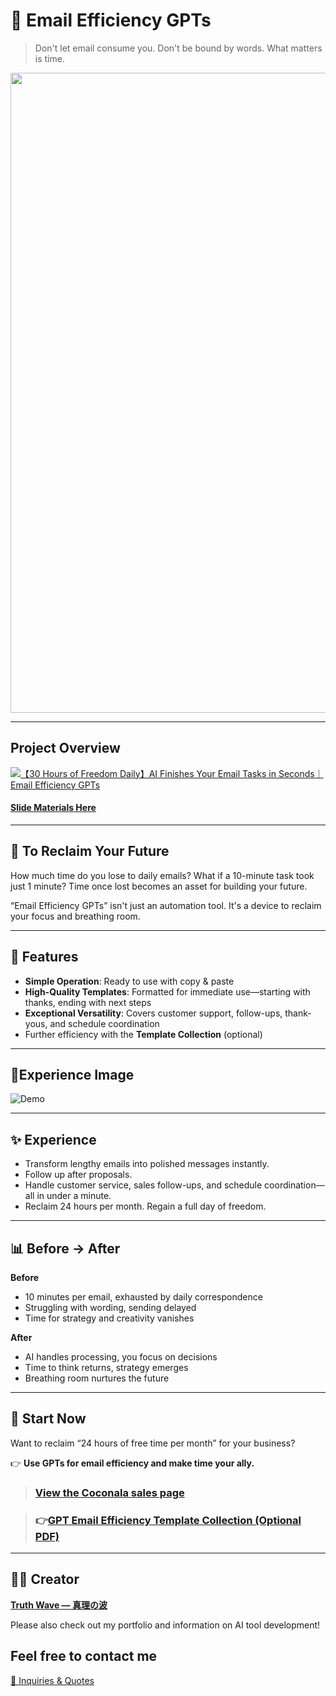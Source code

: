 # 📌 Email Efficiency GPTs

> Don't let email consume you.
> Don't be bound by words.
> What matters is time.

<p align="center">
<img width="1536" height="1024" alt="メール" src="https://github.com/user-attachments/assets/6a70eaad-3a18-4889-ad31-92afc42c2281" />
</p>

---

## Project Overview

[![【30 Hours of Freedom Daily】AI Finishes Your Email Tasks in Seconds｜Email Efficiency GPTs](https://github.com/user-attachments/assets/3c3fb426-d809-40f1-953e-c7eefb3f589d)](https://youtu.be/MfXPDFgx4UI)

#### [Slide Materials Here](https://github.com/truthwave/mail-efficiency-gpts/blob/main/English/Email%20Efficiency%20GPTs.pdf)

---

## 🧠 To Reclaim Your Future
How much time do you lose to daily emails?
What if a 10-minute task took just 1 minute?
Time once lost becomes an asset for building your future.

“Email Efficiency GPTs” isn't just an automation tool.
It's a device to reclaim your focus and breathing room.

---

## 🎯 Features
- **Simple Operation**: Ready to use with copy & paste  
- **High-Quality Templates**: Formatted for immediate use—starting with thanks, ending with next steps  
- **Exceptional Versatility**: Covers customer support, follow-ups, thank-yous, and schedule coordination  
- Further efficiency with the **Template Collection** (optional)  

---

## 📸Experience Image

![Demo](https://github.com/truthwave/mail-efficiency-gpts/blob/main/English/Demo%20Movie.gif)

---

## ✨ Experience
- Transform lengthy emails into polished messages instantly.
- Follow up after proposals.  
- Handle customer service, sales follow-ups, and schedule coordination—all in under a minute.  
- Reclaim 24 hours per month. Regain a full day of freedom. 

---

## 📊 Before → After
**Before**
- 10 minutes per email, exhausted by daily correspondence
- Struggling with wording, sending delayed
- Time for strategy and creativity vanishes

**After**
- AI handles processing, you focus on decisions
- Time to think returns, strategy emerges
- Breathing room nurtures the future

---

## 🧭 Start Now
Want to reclaim “24 hours of free time per month” for your business? 

👉 **Use GPTs for email efficiency and make time your ally.** 
>  ### [View the Coconala sales page](https://coconala.com/contents_market/pictures/cmf3ndqpl00xr6s0houn6itv9)

> ### 👉[GPT Email Efficiency Template Collection (Optional PDF)](https://coconala.com/services/3850924)

---

## 🧑‍💻 Creator

**[Truth Wave ― 真理の波](https://github.com/truthwave)**  

Please also check out my portfolio and information on AI tool development!


## Feel free to contact me
[📩 Inquiries & Quotes](mailto:realmadrid71214591@gmail.com)
